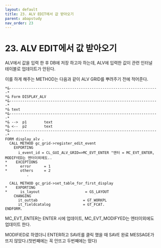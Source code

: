 ```yaml
---
layout: default
title: 23. ALV EDIT에서 값 받아오기
parent: abapstudy
nav_order: 23
---
```

# 23. ALV EDIT에서 값 받아오기
            
ALV에서 값을 입력 한 후 DB에 저장 하고자 하는데, ALV에 입력한 값이 관련 인터널 테이블로 업데이트가 안된다.

이를 하게 해주는 METHOD는 다음과 같이 ALV GRID를 뿌려주기 전에 적어준다.

```abap
*&---------------------------------------------------------------------*
*& Form DISPLAY_ALV
*&---------------------------------------------------------------------*
*& text
*&---------------------------------------------------------------------*
*& -->  p1        text
*& <--  p2        text
*&---------------------------------------------------------------------*
FORM display_alv .
  CALL METHOD gc_grid->register_edit_event
    EXPORTING
      i_event_id = CL_GUI_ALV_GRID=>MC_EVT_ENTER "엔터 = MC_EVT_ENTER, MODIFYED는 엔터이외에도..
*    EXCEPTIONS
*      error      = 1
*      others     = 2
          .

  CALL METHOD gc_grid->set_table_for_first_display
*    EXPORTING
*      is_layout                     = GS_LAYOUT
    CHANGING
      it_outtab                     = GT_WORKPL
      it_fieldcatalog               = GT_FCAT.
ENDFORM.
```

MC_EVT_ENTER는 ENTER 시에 업데이트, MC_EVT_MODIFYED는 엔터이외에도 업데이트 한다.

MODIFIED로 하였더니 ENTER하고 SAVE를 클릭 했을 때 SAVE 완료 MESSAGE가 뜨지 않았다.(첫번째에는 꼭 안뜨고 두번째에는 떴다)
